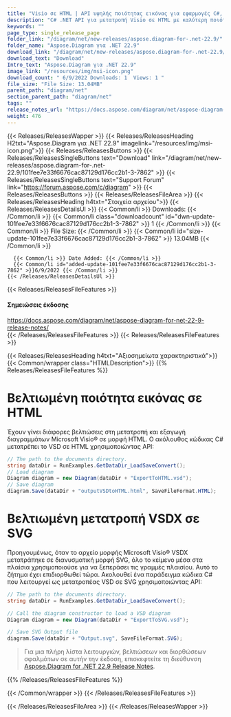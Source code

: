 ```yaml
---
title: "Visio σε HTML | API υψηλής ποιότητας εικόνας για εφαρμογές C#, ASP.NET"
description: "C# .NET API για μετατροπή Visio σε HTML με καλύτερη ποιότητα εικόνας, μετατροπή VSDX σε SVG με ακριβή απόδοση γραφικών και κειμένου διαγράμματος ροής σε διανυσματική μορφή."
keywords: ""
page_type: single_release_page
folder_link: "/diagram/net/new-releases/aspose.diagram-for-.net-22.9/"
folder_name: "Aspose.Diagram για .NET 22.9"
download_link: "/diagram/net/new-releases/aspose.diagram-for-.net-22.9/101fee7e33f6676cac87129d176cc2b1-3-7862"
download_text: "Download"
Intro_text: "Aspose.Diagram για .NET 22.9"
image_link: "/resources/img/msi-icon.png"
download_count: " 6/9/2022 Downloads: 1  Views: 1 "
file_size: "File Size: 13.04MB"
parent_path: "diagram/net"
section_parent_path: "diagram/net"
tags: ""
release_notes_url: "https://docs.aspose.com/diagram/net/aspose-diagram-for-net-22-9-release-notes/"
weight: 476
---
```


{{< Releases/ReleasesWapper >}}
{{< Releases/ReleasesHeading H2txt="Aspose.Diagram για .NET 22.9" imagelink="/resources/img/msi-icon.png">}}
{{< Releases/ReleasesButtons >}}
{{< Releases/ReleasesSingleButtons text="Download" link="/diagram/net/new-releases/aspose.diagram-for-.net-22.9/101fee7e33f6676cac87129d176cc2b1-3-7862" >}}
{{< Releases/ReleasesSingleButtons text="Support Forum" link="https://forum.aspose.com/c/diagram" >}}
{{< Releases/ReleasesButtons >}}
{{< Releases/ReleasesFileArea >}}
{{< Releases/ReleasesHeading h4txt="Στοιχεία αρχείου">}}
{{< Releases/ReleasesDetailsUl >}}
{{< Common/li >}} Downloads: {{< /Common/li >}}
{{< Common/li class="downloadcount" id="dwn-update-101fee7e33f6676cac87129d176cc2b1-3-7862" >}} 1 {{< /Common/li >}}
{{< Common/li >}} File Size: {{< /Common/li >}}
{{< Common/li id="size-update-101fee7e33f6676cac87129d176cc2b1-3-7862" >}} 13.04MB {{< /Common/li >}}

      {{< Common/li >}} Date Added: {{< /Common/li >}}
      {{< Common/li id="added-update-101fee7e33f6676cac87129d176cc2b1-3-7862" >}}6/9/2022 {{< /Common/li >}}
    {{< /Releases/ReleasesDetailsUl >}}

{{< Releases/ReleasesFileFeatures >}}

<h4>Σημειώσεις έκδοσης</h4><div> <a href='https://docs.aspose.com/diagram/net/aspose-diagram-for-net-22-9-release-notes/'>https://docs.aspose.com/diagram/net/aspose-diagram-for-net-22-9-release-notes/</a></div>
{{< /Releases/ReleasesFileFeatures >}}
{{< Releases/ReleasesFileFeatures >}}

{{< Releases/ReleasesHeading h4txt="Αξιοσημείωτα χαρακτηριστικά">}}
{{< Common/wrapper class="HTMLDescription">}}
{{% Releases/ReleasesFileFeatures %}}

# Βελτιωμένη ποιότητα εικόνας σε HTML

Έχουν γίνει διάφορες βελτιώσεις στη μετατροπή και εξαγωγή διαγραμμάτων Microsoft Visio® σε μορφή HTML. Ο ακόλουθος κώδικας C# μετατρέπει το VSD σε HTML χρησιμοποιώντας API:

```csharp
// The path to the documents directory.
string dataDir = RunExamples.GetDataDir_LoadSaveConvert();
// Load diagram
Diagram diagram = new Diagram(dataDir + "ExportToHTML.vsd");
// Save diagram
diagram.Save(dataDir + "outputVSDtoHTML.html", SaveFileFormat.HTML);
```

# Βελτιωμένη μετατροπή VSDX σε SVG

Προηγουμένως, όταν το αρχείο μορφής Microsoft Visio® VSDX μετατράπηκε σε διανυσματική μορφή SVG, όλο το κείμενο μέσα στα πλαίσια χρησιμοποιούσε για να ξεπεράσει τις γραμμές πλαισίου. Αυτό το ζήτημα έχει επιδιορθωθεί τώρα. Ακολουθεί ένα παράδειγμα κώδικα C# που λειτουργεί ως μετατροπέας VSD σε SVG χρησιμοποιώντας API:

```csharp
// The path to the documents directory.
string dataDir = RunExamples.GetDataDir_LoadSaveConvert();

// Call the diagram constructor to load a VSD diagram
Diagram diagram = new Diagram(dataDir + "ExportToSVG.vsd");

// Save SVG Output file
diagram.Save(dataDir + "Output.svg", SaveFileFormat.SVG);
```

> Για μια πλήρη λίστα λειτουργιών, βελτιώσεων και διορθώσεων σφαλμάτων σε αυτήν την έκδοση, επισκεφτείτε τη διεύθυνση [Aspose.Diagram for .NET 22.9 Release Notes](https://docs.aspose.com/diagram/net/aspose-diagram-for-net-22-9-release-notes/).

{{% /Releases/ReleasesFileFeatures %}}

{{< /Common/wrapper >}}
{{< /Releases/ReleasesFileFeatures >}}

{{< /Releases/ReleasesFileArea >}}
{{< /Releases/ReleasesWapper >}}

